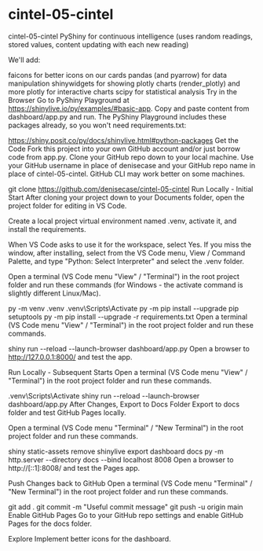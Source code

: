 # cintel-05-cintel

cintel-05-cintel
PyShiny for continuous intelligence (uses random readings, stored values, content updating with each new reading)

We'll add:

faicons for better icons on our cards
pandas (and pyarrow) for data manipulation
shinywidgets for showing plotly charts (render_plotly) and more
plotly for interactive charts
scipy for statistical analysis
Try in the Browser
Go to PyShiny Playground at https://shinylive.io/py/examples/#basic-app. Copy and paste content from dashboard/app.py and run. The PyShiny Playground includes these packages already, so you won't need requirements.txt:

https://shiny.posit.co/py/docs/shinylive.html#python-packages
Get the Code
Fork this project into your own GitHub account and/or just borrow code from app.py. Clone your GitHub repo down to your local machine. Use your GitHub username in place of denisecase and your GitHub repo name in place of cintel-05-cintel. GitHub CLI may work better on some machines.

git clone https://github.com/denisecase/cintel-05-cintel
Run Locally - Initial Start
After cloning your project down to your Documents folder, open the project folder for editing in VS Code.

Create a local project virtual environment named .venv, activate it, and install the requirements.

When VS Code asks to use it for the workspace, select Yes. If you miss the window, after installing, select from the VS Code menu, View / Command Palette, and type "Python: Select Interpreter" and select the .venv folder.

Open a terminal (VS Code menu "View" / "Terminal") in the root project folder and run these commands (for Windows - the activate command is slightly different Linux/Mac).

py -m venv .venv
.venv\Scripts\Activate
py -m pip install --upgrade pip setuptools
py -m pip install --upgrade -r requirements.txt
Open a terminal (VS Code menu "View" / "Terminal") in the root project folder and run these commands.

shiny run --reload --launch-browser dashboard/app.py
Open a browser to http://127.0.0.1:8000/ and test the app.

Run Locally - Subsequent Starts
Open a terminal (VS Code menu "View" / "Terminal") in the root project folder and run these commands.

.venv\Scripts\Activate
shiny run --reload --launch-browser dashboard/app.py
After Changes, Export to Docs Folder
Export to docs folder and test GitHub Pages locally.

Open a terminal (VS Code menu "Terminal" / "New Terminal") in the root project folder and run these commands.

shiny static-assets remove
shinylive export dashboard docs
py -m http.server --directory docs --bind localhost 8008
Open a browser to http://[::1]:8008/ and test the Pages app.

Push Changes back to GitHub
Open a terminal (VS Code menu "Terminal" / "New Terminal") in the root project folder and run these commands.

git add .
git commit -m "Useful commit message"
git push -u origin main
Enable GitHub Pages
Go to your GitHub repo settings and enable GitHub Pages for the docs folder.

Explore
Implement better icons for the dashboard.

